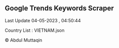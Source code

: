 

## Google Trends Keywords Scraper 
 
Last Update 04-05-2023 , 04:50:44

Country List :
VIETNAM.json



© Abdul Muttaqin 
